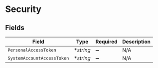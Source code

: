 # Security


## Fields

| Field                      | Type                       | Required                   | Description                |
| -------------------------- | -------------------------- | -------------------------- | -------------------------- |
| `PersonalAccessToken`      | **string*                  | :heavy_minus_sign:         | N/A                        |
| `SystemAccountAccessToken` | **string*                  | :heavy_minus_sign:         | N/A                        |